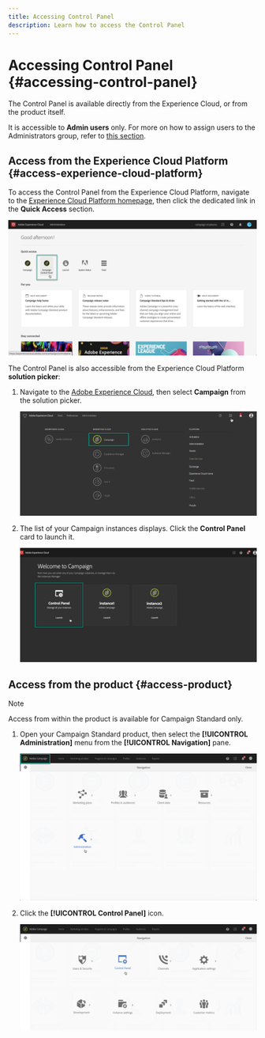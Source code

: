 ```yaml
---
title: Accessing Control Panel
description: Learn how to access the Control Panel
---
```


# Accessing Control Panel {#accessing-control-panel}

The Control Panel is available directly from the Experience Cloud, or from the product itself.

It is accessible to **Admin users** only. For more on how to assign users to the Administrators group, refer to [this section](../../discover/using/managing-permissions.md).

## Access from the Experience Cloud Platform {#access-experience-cloud-platform}

To access the Control Panel from the Experience Cloud Platform,  navigate to the [Experience Cloud Platform homepage](https://experiencecloud.adobe.com/), then click the dedicated link in the **Quick Access** section.

![](assets/do-not-localize/quickaccess.png)

The Control Panel is also accessible from the Experience Cloud Platform **solution picker**:

1. Navigate to the [Adobe Experience Cloud](https://experiencecloud.adobe.com/), then select **Campaign** from the solution picker.

    ![](assets/do-not-localize/control_panel_access1.png)

1. The list of your Campaign instances displays. Click the **Control Panel** card to launch it.

    ![](assets/do-not-localize/control_panel_access2.png)

## Access from the product {#access-product}

>[!NOTE]
>
>Access from within the product is available for Campaign Standard only.

1. Open your Campaign Standard product, then select the **[!UICONTROL Administration]** menu from the **[!UICONTROL Navigation]** pane.

    ![](assets/control_panel_access3.png)

1. Click the **[!UICONTROL Control Panel]** icon.

    ![](assets/control_panel_access4.png)
